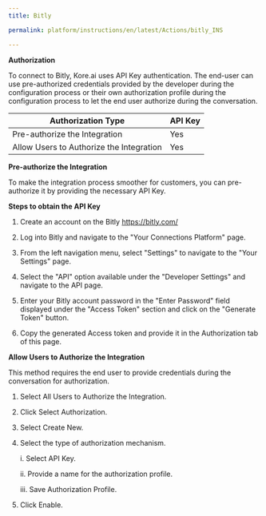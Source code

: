 ```yaml
---
title: Bitly

permalink: platform/instructions/en/latest/Actions/bitly_INS

---
```


<base target="_blank">




**Authorization**
 
To connect to Bitly, Kore.ai uses API Key authentication. The end-user can use pre-authorized credentials provided by the developer during the configuration process or their own authorization profile during the configuration process to let the end user authorize during the conversation.
  
 |Authorization Type                      |API Key|
 |----------------------------------------|-------|
 |Pre-authorize the Integration           |  Yes  |
 |Allow Users to Authorize the Integration|  Yes  |


**Pre-authorize the Integration**
 
 To make the integration process smoother for customers, you can pre-authorize it by providing the necessary API Key.

**Steps to obtain the API Key**

1. Create an account on the Bitly https://bitly.com/

2. Log into Bitly and navigate to the "Your Connections Platform" page.

3. From the left navigation menu, select "Settings" to navigate to the "Your Settings" page.

4. Select the "API" option available under the "Developer Settings" and navigate to the API page.

5. Enter your Bitly account password in the "Enter Password" field displayed under the "Access Token" section and click on the "Generate Token" button.

6. Copy the generated Access token and provide it in the Authorization tab of this page.

**Allow Users to Authorize the Integration**
 
This method requires the end user to provide credentials during the conversation for authorization.
 
1. Select All Users to Authorize the Integration.
2. Click Select Authorization.
3. Select Create New.
4. Select the type of authorization mechanism.
    
   i.  Select API Key.
   
   ii.  Provide a name for the authorization profile.
   
   iii.  Save Authorization Profile.
 6.  Click Enable.
 



